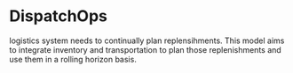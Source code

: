 # DispatchOps

logistics system needs to continually plan replensihments. This model aims to integrate inventory and transportation to plan those replenishments and use them in a rolling horizon basis.
